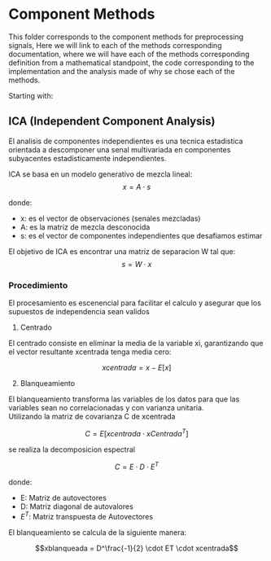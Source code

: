 # Component Methods # 

This folder corresponds to the component methods for preprocessing signals, Here we will link to each of the methods corresponding documentation, where we will have each of the methods corresponding definition from a mathematical standpoint, the code corresponding to the implementation and the analysis made of why se chose each of the methods. 

Starting with: 

## ICA (Independent Component Analysis) ##

El analisis de componentes independientes es una tecnica estadistica orientada a descomponer una senal multivariada en componentes subyacentes estadisticamente independientes.


ICA se basa en un modelo generativo de mezcla lineal:
$$x = A \cdot s$$


donde: 
* x: es el vector de observaciones (senales mezcladas)
* A: es la matriz de mezcla desconocida
* s: es el vector de componentes independientes que desafiamos estimar

El objetivo de ICA es encontrar una matriz de separacion W tal que:
$$s = W \cdot x$$

### Procedimiento ### 

El procesamiento es escenencial para facilitar el calculo y asegurar que los supuestos de independencia sean validos

1. Centrado

El centrado consiste en eliminar la media de la variable xi, garantizando que el vector resultante xcentrada tenga media cero: 

$$xcentrada = x - E[x]$$


2. Blanqueamiento

El blanqueamiento transforma las variables de los datos para que las variables sean no correlacionadas y con varianza unitaria. <br>
Utilizando la matriz de covarianza C de xcentrada

$$C = E[xcentrada \cdot xCentrada^T]$$

se realiza la decomposicion espectral 

$$C = E \cdot D \cdot E^T $$

donde: 
* E: Matriz de autovectores 
* D: Matriz diagonal de autovalores
* $E^T$: Matriz transpuesta de Autovectores

El blanqueamiento se calcula de la siguiente manera: 

$$xblanqueada = D^\frac{-1}{2} \cdot ET \cdot xcentrada$$
